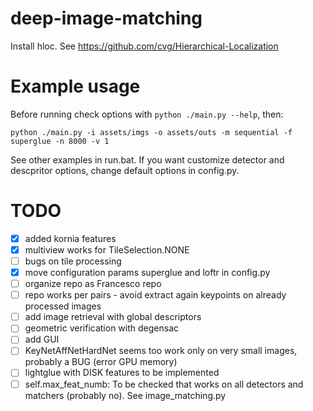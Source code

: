 # deep-image-matching
Install hloc. See https://github.com/cvg/Hierarchical-Localization

# Example usage
Before running check options with `python ./main.py --help`, then:
```
python ./main.py -i assets/imgs -o assets/outs -m sequential -f superglue -n 8000 -v 1
```
See other examples in run.bat. If you want customize detector and descpritor options, change default options in config.py. 


# TODO
- [X] added kornia features
- [X] multiview works for TileSelection.NONE
- [ ] bugs on tile processing
- [X] move configuration params superglue and loftr in config.py
- [ ] organize repo as Francesco repo
- [ ] repo works per pairs - avoid extract again keypoints on already processed images
- [ ] add image retrieval with global descriptors
- [ ] geometric verification with degensac
- [ ] add GUI
- [ ] KeyNetAffNetHardNet seems too work only on very small images, probably a BUG (error GPU memory)
- [ ] lightglue with DISK features to be implemented
- [ ] self.max_feat_numb: To be checked that works on all detectors and matchers (probably no). See image_matching.py